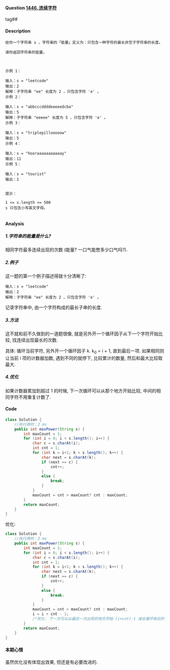 #### Question [1446. 连续字符](https://leetcode-cn.com/problems/consecutive-characters/)

tag##



#### Description

```
给你一个字符串 s ，字符串的「能量」定义为：只包含一种字符的最长非空子字符串的长度。

请你返回字符串的能量。

 

示例 1：

输入：s = "leetcode"
输出：2
解释：子字符串 "ee" 长度为 2 ，只包含字符 'e' 。
示例 2：

输入：s = "abbcccddddeeeeedcba"
输出：5
解释：子字符串 "eeeee" 长度为 5 ，只包含字符 'e' 。
示例 3：

输入：s = "triplepillooooow"
输出：5
示例 4：

输入：s = "hooraaaaaaaaaaay"
输出：11
示例 5：

输入：s = "tourist"
输出：1
 

提示：

1 <= s.length <= 500
s 只包含小写英文字母。


```



#### Analysis

##### 1.字符串的能量是什么?

相同字符最多连续出现的次数 (能量? 一口气能憋多少口气吗?). 

##### 2.例子

这一题的第一个例子描述得就十分清晰了:

```
输入：s = "leetcode"
输出：2
解释：子字符串 "ee" 长度为 2 ，只包含字符 'e' 。
```

记录字符串中, 由一个字符构成的最长子串的长度.

##### 3.方法

这不就和前不久做到的一道题很像, 就是另外开一个循环因子从下一个字符开始比较, 找连续出现最长的次数.

具体: 循环当前字符, 另外开一个循环因子 k. k<sub>0</sub> = i + 1, 直到最后一项. 如果相同则让当前 i 项的计数器加数, 遇到不同的就停下, 比较累计的数量, 然后和最大比较取最大.



##### 4.优化

如果计数器累加到超过 1 的时候, 下一次循环可以从那个地方开始比较, 中间的相同字符不用重复计数了.



#### Code

```java
class Solution {
    //执行用时：2 ms
    public int maxPower(String s) {
        int maxCount = 1;
        for (int i = 0; i < s.length(); i++) {
            char c = s.charAt(i);
            int cnt = 1;            
            for (int k = i+1; k < s.length(); k++) {
                char next = s.charAt(k);
                if (next == c) {
                    cnt++;
                }
                else {                    
                    break;
                }                
            }    
            maxCount = cnt > maxCount? cnt : maxCount;            
        }
        return maxCount;
    }
}
```

优化:

```java
class Solution {
    //执行用时：2 ms
    public int maxPower(String s) {
        int maxCount = 1;
        for (int i = 0; i < s.length(); i++) {
            char c = s.charAt(i);
            int cnt = 1;            
            for (int k = i+1; k < s.length(); k++) {
                char next = s.charAt(k);
                if (next == c) {
                    cnt++;
                }
                else {                    
                    break;
                }                
            }    
            maxCount = cnt > maxCount? cnt : maxCount;  
            i = i + cnt - 1;        
            /*优化: 下一次可以从最后一次出现的地方开始 (i+cnt)-1 减去循环体后的自增*/  
        }
        return maxCount;
    }
}
```





#### 本期心情						

虽然优化没有体现出效果, 但还是有必要改进的.



